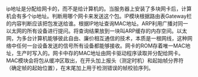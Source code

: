 ip地址是分配给网卡的，而不是给计算机的。当服务器上安装了多块网卡后，计算机会有多个ip地址。判断用哪个网卡来发送这个包。IP模块根据路由表Gateway栏的内容判断应该把包发送给谁。根据IP地址查询MAC地址。ARP利用广播对同一以太网的所有设备进行提问。将查询结果放到一块叫ARP缓存的内存空间。以太网，为多台计算机能够彼此自由、廉价相互通信的技术，本质是一根网线，这种网络中任何一台设备发送的信号所有设备都能够接收。网卡的ROM存着唯一MAC地址，生产时写入的。网卡中存的MAC地址由网卡驱动程序读取并分配给网卡。MAC模块会将包从缓冲区取出，在开头加上报头（测定时机）和起始帧分界符（确定帧的起始位置），在末尾加上用于检测错误的帧校验序列。
